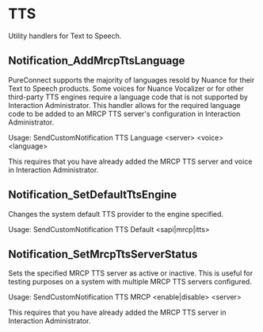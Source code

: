# TTS
Utility handlers for Text to Speech.

## Notification_AddMrcpTtsLanguage
PureConnect supports the majority of languages resold by Nuance for their Text to Speech products. Some voices for Nuance Vocalizer or for other third-party TTS engines require a language code that is not supported by Interaction Administrator. This handler allows for the required language code to be added to an MRCP TTS server's configuration in Interaction Administrator.

Usage: SendCustomNotification TTS Language \<server> \<voice> \<language>

This requires that you have already added the MRCP TTS server and voice in Interaction Administrator.

## Notification_SetDefaultTtsEngine
Changes the system default TTS provider to the engine specified.

Usage: SendCustomNotification TTS Default <sapi|mrcp|itts>

## Notification_SetMrcpTtsServerStatus
Sets the specified MRCP TTS server as active or inactive. This is useful for testing purposes on a system with multiple MRCP TTS servers configured.

Usage: SendCustomNotification TTS MRCP <enable|disable> \<server>
  
This requires that you have already added the MRCP TTS server in Interaction Administrator.
